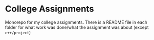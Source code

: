 # College Assignments

Monorepo for my college assignments. There is a README file in each folder for what work was done/what the assignment was about (except `c++/project`)
